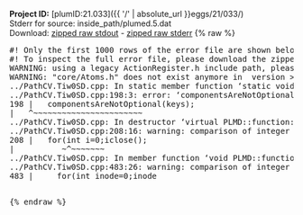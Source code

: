 **Project ID:** [plumID:21.033]({{ '/' | absolute_url }}eggs/21/033/)  
Stderr for source:  inside_path/plumed.5.dat   
Download: [zipped raw stdout](plumed.5.dat.plumed.stdout.txt.zip) - [zipped raw stderr](plumed.5.dat.plumed.stderr.txt.zip) 
{% raw %}
<pre>
#! Only the first 1000 rows of the error file are shown below
#! To inspect the full error file, please download the zipped raw stderr file above
WARNING: using a legacy ActionRegister.h include path, please use <<#include "core/ActionRegister.h">>
WARNING: "core/Atoms.h" does not exist anymore in  version >=2.10, you should change your code.
../PathCV.Tiw0SD.cpp: In static member function ‘static void PLMD::function::PathCV::registerKeywords(PLMD::Keywords&)’:
../PathCV.Tiw0SD.cpp:198:3: error: ‘componentsAreNotOptional’ was not declared in this scope
198 |   componentsAreNotOptional(keys);
|   ^~~~~~~~~~~~~~~~~~~~~~~~
../PathCV.Tiw0SD.cpp: In destructor ‘virtual PLMD::function::PathCV::~PathCV()’:
../PathCV.Tiw0SD.cpp:208:16: warning: comparison of integer expressions of different signedness: ‘int’ and ‘unsigned int’ [-Wsign-compare]
208 |   for(int i=0;i<mw_n_;++i){
|               ~^~~~~~
../PathCV.Tiw0SD.cpp: In constructor ‘PLMD::function::PathCV::PathCV(const PLMD::ActionOptions&)’:
../PathCV.Tiw0SD.cpp:236:16: warning: comparison of integer expressions of different signedness: ‘int’ and ‘unsigned int’ [-Wsign-compare]
236 |   for(int i=0;i<mw_n_;++i){
|               ~^~~~~~
../PathCV.Tiw0SD.cpp:259:11: warning: comparison of integer expressions of different signedness: ‘int’ and ‘unsigned int’ [-Wsign-compare]
259 |       if(i==mw_id_) ifiles[i]->close();
|          ~^~~~~~~~
../PathCV.Tiw0SD.cpp: In member function ‘void PLMD::function::PathCV::generatePath()’:
../PathCV.Tiw0SD.cpp:483:26: warning: comparison of integer expressions of different signedness: ‘int’ and ‘unsigned int’ [-Wsign-compare]
483 |     for(int inode=0;inode<nnodes;inode++){
|                     ~~~~~^~~~~~~
../PathCV.Tiw0SD.cpp: In member function ‘void PLMD::function::PathCV::readMultipleWalkers()’:
../PathCV.Tiw0SD.cpp:941:16: warning: comparison of integer expressions of different signedness: ‘int’ and ‘unsigned int’ [-Wsign-compare]
941 |   for(int i=0;i<mw_n_;++i){
|               ~^~~~~~
../PathCV.Tiw0SD.cpp:942:9: warning: comparison of integer expressions of different signedness: ‘int’ and ‘unsigned int’ [-Wsign-compare]
942 |     if(i==mw_id_) continue;
|        ~^~~~~~~~
../PathCV.Tiw0SD.cpp:957:5: error: invalid use of incomplete type ‘class PLMD::Communicator’
957 |     comm.Barrier();
|     ^~~~
In file included from /home/runner/opt/include/plumed/function/../core/../tools/OFile.h:25,
from /home/runner/opt/include/plumed/function/../core/../tools/Log.h:25,
from /home/runner/opt/include/plumed/function/../core/Action.h:30,
from /home/runner/opt/include/plumed/function/../core/ActionWithValue.h:25,
from /home/runner/opt/include/plumed/function/Function.h:25,
from ../PathCV.Tiw0SD.cpp:22:
/home/runner/opt/include/plumed/function/../core/../tools/FileBase.h:29:7: note: forward declaration of ‘class PLMD::Communicator’
29 | class Communicator;
|       ^~~~~~~~~~~~
../PathCV.Tiw0SD.cpp:958:5: error: invalid use of incomplete type ‘class PLMD::Communicator’
958 |     multi_sim_comm.Barrier();
|     ^~~~~~~~~~~~~~
/home/runner/opt/include/plumed/function/../core/../tools/FileBase.h:29:7: note: forward declaration of ‘class PLMD::Communicator’
29 | class Communicator;
|       ^~~~~~~~~~~~
terminate called after throwing an instance of 'PLMD::Plumed::ExceptionError'
what():
(core/PlumedMain.cpp:1502) void PLMD::PlumedMain::load(const std::string&)
An error happened while executing command env PLUMED_ROOT='/home/runner/opt/lib/plumed' PLUMED_VERSION='2.10.0' PLUMED_HTMLDIR='/home/runner/opt/share/doc/plumed' PLUMED_INCLUDEDIR='/home/runner/opt/include' PLUMED_PROGRAM_NAME='plumed' PLUMED_IS_INSTALLED='yes' "/home/runner/opt/lib/plumed"/scripts/mklib.sh -n -o ./../PathCV.2.10.0.so ../PathCV.cpp

[pkrvm7jw40e0xgp:10454] *** Process received signal ***
[pkrvm7jw40e0xgp:10454] Signal: Aborted (6)
[pkrvm7jw40e0xgp:10454] Signal code:  (-6)
[pkrvm7jw40e0xgp:10454] [ 0] /lib/x86_64-linux-gnu/libc.so.6(+0x45330)[0x7fce5ca45330]
[pkrvm7jw40e0xgp:10454] [ 1] /lib/x86_64-linux-gnu/libc.so.6(pthread_kill+0x11c)[0x7fce5ca9eb2c]
[pkrvm7jw40e0xgp:10454] [ 2] /lib/x86_64-linux-gnu/libc.so.6(gsignal+0x1e)[0x7fce5ca4527e]
[pkrvm7jw40e0xgp:10454] [ 3] /lib/x86_64-linux-gnu/libc.so.6(abort+0xdf)[0x7fce5ca288ff]
[pkrvm7jw40e0xgp:10454] [ 4] /lib/x86_64-linux-gnu/libstdc++.so.6(+0xa5ff5)[0x7fce5cea5ff5]
[pkrvm7jw40e0xgp:10454] [ 5] /lib/x86_64-linux-gnu/libstdc++.so.6(+0xbb0da)[0x7fce5cebb0da]
[pkrvm7jw40e0xgp:10454] [ 6] /lib/x86_64-linux-gnu/libstdc++.so.6(_ZSt10unexpectedv+0x0)[0x7fce5cea5a55]
[pkrvm7jw40e0xgp:10454] [ 7] /lib/x86_64-linux-gnu/libstdc++.so.6(+0xa5a6f)[0x7fce5cea5a6f]
[pkrvm7jw40e0xgp:10454] [ 8] plumed(+0x146dd)[0x55a52894e6dd]
[pkrvm7jw40e0xgp:10454] [ 9] /lib/x86_64-linux-gnu/libc.so.6(+0x2a1ca)[0x7fce5ca2a1ca]
[pkrvm7jw40e0xgp:10454] [10] /lib/x86_64-linux-gnu/libc.so.6(__libc_start_main+0x8b)[0x7fce5ca2a28b]
[pkrvm7jw40e0xgp:10454] [11] plumed(+0x15365)[0x55a52894f365]
[pkrvm7jw40e0xgp:10454] *** End of error message ***
</pre>
{% endraw %}

